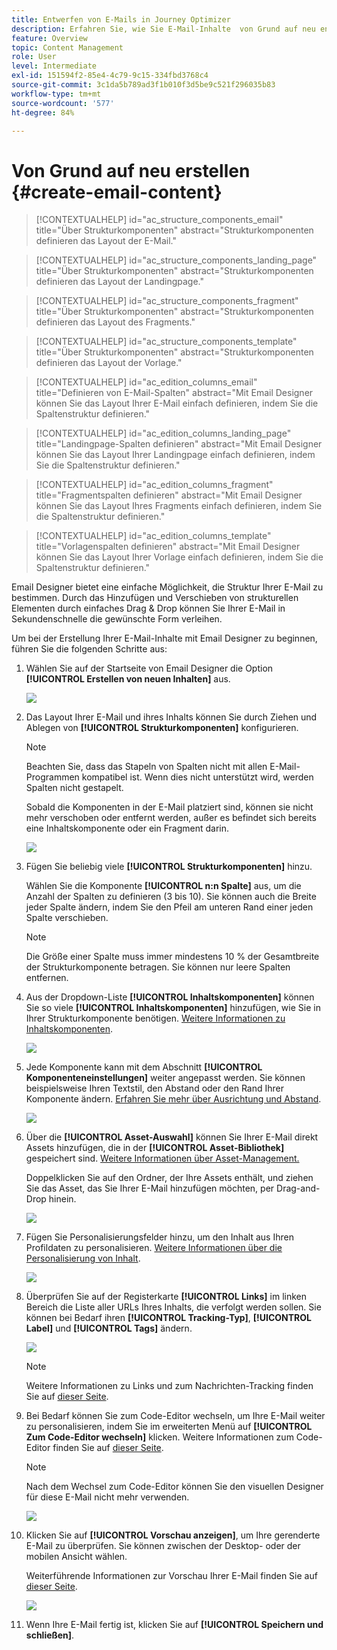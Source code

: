 ```yaml
---
title: Entwerfen von E-Mails in Journey Optimizer
description: Erfahren Sie, wie Sie E-Mail-Inhalte  von Grund auf neu entwerfen
feature: Overview
topic: Content Management
role: User
level: Intermediate
exl-id: 151594f2-85e4-4c79-9c15-334fbd3768c4
source-git-commit: 3c1da5b789ad3f1b010f3d5be9c521f296035b83
workflow-type: tm+mt
source-wordcount: '577'
ht-degree: 84%

---
```


# Von Grund auf neu erstellen {#create-email-content}

>[!CONTEXTUALHELP]
>id="ac_structure_components_email"
>title="Über Strukturkomponenten"
>abstract="Strukturkomponenten definieren das Layout der E-Mail."

>[!CONTEXTUALHELP]
>id="ac_structure_components_landing_page"
>title="Über Strukturkomponenten"
>abstract="Strukturkomponenten definieren das Layout der Landingpage."

>[!CONTEXTUALHELP]
>id="ac_structure_components_fragment"
>title="Über Strukturkomponenten"
>abstract="Strukturkomponenten definieren das Layout des Fragments."

>[!CONTEXTUALHELP]
>id="ac_structure_components_template"
>title="Über Strukturkomponenten"
>abstract="Strukturkomponenten definieren das Layout der Vorlage."


>[!CONTEXTUALHELP]
>id="ac_edition_columns_email"
>title="Definieren von E-Mail-Spalten"
>abstract="Mit Email Designer können Sie das Layout Ihrer E-Mail einfach definieren, indem Sie die Spaltenstruktur definieren."

>[!CONTEXTUALHELP]
>id="ac_edition_columns_landing_page"
>title="Landingpage-Spalten definieren"
>abstract="Mit Email Designer können Sie das Layout Ihrer Landingpage einfach definieren, indem Sie die Spaltenstruktur definieren."

>[!CONTEXTUALHELP]
>id="ac_edition_columns_fragment"
>title="Fragmentspalten definieren"
>abstract="Mit Email Designer können Sie das Layout Ihres Fragments einfach definieren, indem Sie die Spaltenstruktur definieren."

>[!CONTEXTUALHELP]
>id="ac_edition_columns_template"
>title="Vorlagenspalten definieren"
>abstract="Mit Email Designer können Sie das Layout Ihrer Vorlage einfach definieren, indem Sie die Spaltenstruktur definieren."


Email Designer bietet eine einfache Möglichkeit, die Struktur Ihrer E-Mail zu bestimmen. Durch das Hinzufügen und Verschieben von strukturellen Elementen durch einfaches Drag &amp; Drop können Sie Ihrer E-Mail in Sekundenschnelle die gewünschte Form verleihen.

Um bei der Erstellung Ihrer E-Mail-Inhalte mit Email Designer zu beginnen, führen Sie die folgenden Schritte aus:

1. Wählen Sie auf der Startseite von Email Designer die Option **[!UICONTROL Erstellen von neuen Inhalten]** aus.

   ![](assets/email_designer.png)

1. Das Layout Ihrer E-Mail und ihres Inhalts können Sie durch Ziehen und Ablegen von **[!UICONTROL Strukturkomponenten]** konfigurieren.

   >[!NOTE]
   >
   >Beachten Sie, dass das Stapeln von Spalten nicht mit allen E-Mail-Programmen kompatibel ist. Wenn dies nicht unterstützt wird, werden Spalten nicht gestapelt.
   >
   >Sobald die Komponenten in der E-Mail platziert sind, können sie nicht mehr verschoben oder entfernt werden, außer es befindet sich bereits eine Inhaltskomponente oder ein Fragment darin.

   ![](assets/email_designer_2.png)

1. Fügen Sie beliebig viele **[!UICONTROL Strukturkomponenten]** hinzu.

   Wählen Sie die Komponente **[!UICONTROL n:n Spalte]** aus, um die Anzahl der Spalten zu definieren (3 bis 10). Sie können auch die Breite jeder Spalte ändern, indem Sie den Pfeil am unteren Rand einer jeden Spalte verschieben.

   >[!NOTE]
   >
   >Die Größe einer Spalte muss immer mindestens 10 % der Gesamtbreite der Strukturkomponente betragen. Sie können nur leere Spalten entfernen.

1. Aus der Dropdown-Liste **[!UICONTROL Inhaltskomponenten]** können Sie so viele **[!UICONTROL Inhaltskomponenten]** hinzufügen, wie Sie in Ihrer Strukturkomponente benötigen. [Weitere Informationen zu Inhaltskomponenten](content-components.md).

   ![](assets/email_designer_3.png)

1. Jede Komponente kann mit dem Abschnitt **[!UICONTROL Komponenteneinstellungen]** weiter angepasst werden. Sie können beispielsweise Ihren Textstil, den Abstand oder den Rand Ihrer Komponente ändern. [Erfahren Sie mehr über Ausrichtung und Abstand](adjusting-vertical-alignment-and-padding.md).

   ![](assets/email_designer_4.png)

1. Über die **[!UICONTROL Asset-Auswahl]** können Sie Ihrer E-Mail direkt Assets hinzufügen, die in der **[!UICONTROL Asset-Bibliothek]** gespeichert sind. [Weitere Informationen über Asset-Management.](assets-essentials.md)

   Doppelklicken Sie auf den Ordner, der Ihre Assets enthält, und ziehen Sie das Asset, das Sie Ihrer E-Mail hinzufügen möchten, per Drag-and-Drop hinein.

   ![](assets/email_designer_5.png)

1. Fügen Sie Personalisierungsfelder hinzu, um den Inhalt aus Ihren Profildaten zu personalisieren. [Weitere Informationen über die Personalisierung von Inhalt](../personalization/personalize.md).

   ![](assets/email_designer_6.png)

1. Überprüfen Sie auf der Registerkarte **[!UICONTROL Links]** im linken Bereich die Liste aller URLs Ihres Inhalts, die verfolgt werden sollen. Sie können bei Bedarf ihren **[!UICONTROL Tracking-Typ]**, **[!UICONTROL Label]** und **[!UICONTROL Tags]** ändern.

   ![](assets/email_designer_7.png)

   >[!NOTE]
   >
   >Weitere Informationen zu Links und zum Nachrichten-Tracking finden Sie auf [dieser Seite](message-tracking.md).

1. Bei Bedarf können Sie zum Code-Editor wechseln, um Ihre E-Mail weiter zu personalisieren, indem Sie im erweiterten Menü auf **[!UICONTROL Zum Code-Editor wechseln]** klicken. Weitere Informationen zum Code-Editor finden Sie auf [dieser Seite](code-content.md#).

   >[!NOTE]
   >
   >Nach dem Wechsel zum Code-Editor können Sie den visuellen Designer für diese E-Mail nicht mehr verwenden.

   ![](assets/email_designer_26.png)

1. Klicken Sie auf **[!UICONTROL Vorschau anzeigen]**, um Ihre gerenderte E-Mail zu überprüfen. Sie können zwischen der Desktop- oder der mobilen Ansicht wählen.

   Weiterführende Informationen zur Vorschau Ihrer E-Mail finden Sie auf [dieser Seite](preview.md).

   ![](assets/email_designer_8.png)

1. Wenn Ihre E-Mail fertig ist, klicken Sie auf **[!UICONTROL Speichern und schließen]**.


